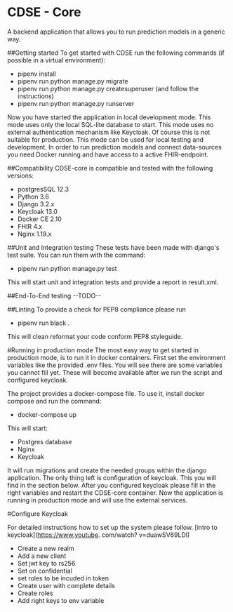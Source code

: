 # CDSE - Core
A backend application that allows you to run prediction models in a generic way.


##Getting started
To get started with CDSE run the following commands (if possible in a virtual environment):
- pipenv install
- pipenv run python manage.py migrate
- pipenv run python manage.py createsuperuser (and follow the instructions)
- pipenv run python manage.py runserver

Now you have started the application in local development mode.
This mode uses only the local SQL-lite database to start. This mode uses no external authentication mechanism like 
Keycloak. Of course this is not suitable for production. This mode can be used for local testing and development.
In order to run prediction models and connect data-sources you need Docker running and have access to a active 
FHIR-endpoint.

##Compatibility
CDSE-core is compatible and tested with the following versions:
- postgresSQL 12.3
- Python 3.6
- Django 3.2.x
- Keycloak 13.0
- Docker CE 2.10
- FHIR 4.x
- Nginx 1.19.x

##Unit and Integration testing
These tests have been made with django's test suite. You can run them with the command:
- pipenv run python manage.py test

This will start unit and integration tests and provide a report in result.xml.

##End-To-End testing
--TODO--

##Linting
To provide a check for PEP8 compliance please run
- pipenv run black .

This will clean reformat your code conform PEP8 styleguide.

#Running in production mode
The most easy way to get started in production mode, is to run it in docker containers.
First set the environment variables like the provided .env files.
You will see there are some variables you cannot fill yet. These will become available after we run the script and 
configured keycloak.

The project provides a docker-compose file. To use it, install docker compose and run the command:
- docker-compose up

This will start:
- Postgres database
- Nginx
- Keycloak

It will run migrations and create the needed groups within the django application.
The only thing left is configuration of keycloak. This you will find in the section below.
After you configured keycloak please fill in the right variables and restart the CDSE-core container.
Now the application is running in production mode and will use the external services.


#Configure Keycloak

For detailed instructions how to set up the system please follow. [intro to keycloak](https://www.youtube.
com/watch?
v=duawSV69LDI)

- Create a new realm
- Add a new client
- Set jwt key to rs256
- Set on confidential
- set roles to be incuded in token
- Create user with complete details
- Create roles
- Add right keys to env variable

